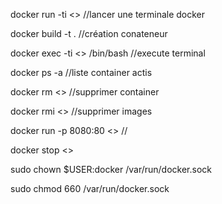 docker run -ti <>   //lancer une terminale docker

docker build -t <nom projet> . //création conateneur

docker exec -ti <> /bin/bash //execute terminal 

docker ps -a  //liste container actis

docker rm <> //supprimer container

docker rmi <> //supprimer images 

docker run -p 8080:80 <> //

docker stop <>

sudo chown $USER:docker /var/run/docker.sock

sudo chmod 660 /var/run/docker.sock
